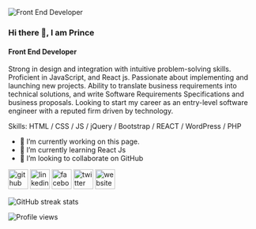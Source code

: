 ![Front End Developer](https://pbs.twimg.com/profile_banners/1558824466377248768/1660491790/1500x500)
### Hi there 👋, I am Prince
#### Front End Developer


Strong in design and integration with intuitive problem-solving skills. Proficient in JavaScript, and React js. Passionate about implementing and launching new projects. Ability to translate business requirements into technical solutions, and write Software Requirements Specifications and business proposals. Looking to start my career as an entry-level software engineer with a reputed firm driven by technology.

Skills: HTML / CSS / JS / jQuery / Bootstrap / REACT / WordPress / PHP

- 🔭 I’m currently working on this page. 
- 🌱 I’m currently learning React Js 
- 👯 I’m looking to collaborate on GitHub 


[<img src='https://cdn.jsdelivr.net/npm/simple-icons@3.0.1/icons/github.svg' alt='github' height='40'>](https://github.com/https://github.com/akprinceinfo)  [<img src='https://cdn.jsdelivr.net/npm/simple-icons@3.0.1/icons/linkedin.svg' alt='linkedin' height='40'>](https://www.linkedin.com/in/https://www.linkedin.com/in/akprinceinfo//)  [<img src='https://cdn.jsdelivr.net/npm/simple-icons@3.0.1/icons/facebook.svg' alt='facebook' height='40'>](https://www.facebook.com/https://www.facebook.com/akprince.info)  [<img src='https://cdn.jsdelivr.net/npm/simple-icons@3.0.1/icons/twitter.svg' alt='twitter' height='40'>](https://twitter.com/https://twitter.com/akprinceinfo/header_photo)  [<img src='https://cdn.jsdelivr.net/npm/simple-icons@3.0.1/icons/icloud.svg' alt='website' height='40'>](https://akprince.info/)  




![GitHub streak stats](https://streak-stats.demolab.com/?user=https://github.com/akprinceinfo)  

![Profile views](https://gpvc.arturio.dev/https://github.com/akprinceinfo)  
